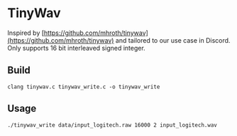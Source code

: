 TinyWav
======= 

Inspired by [https://github.com/mhroth/tinywav](https://github.com/mhroth/tinywav) and tailored to our use case in Discord. Only supports 16 bit interleaved signed integer.

Build
-----

    clang tinywav.c tinywav_write.c -o tinywav_write

Usage
-----

    ./tinywav_write data/input_logitech.raw 16000 2 input_logitech.wav
